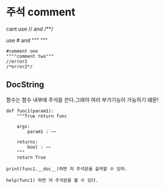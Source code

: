 # 주석 comment



cant use // and /**/



use # and """ """



```
#comment one
""""comment two"""
//error1
/*error2*/
```





## DocString

함수는 함수 내부에 주석을 쓴다.그래야 여러 부가기능이 가능하기 떄문!

```
def func1(param1):
	"""True return func
	
	args:
		param1 : ~~
		
	returns:
		bool : ~~
	"""
	return True
```



```
print(func1.__doc__)하면 저 주석문을 출력할 수 있따.
```

```
help(func1) 하면 저 주석문을 볼 수 있다.
```

